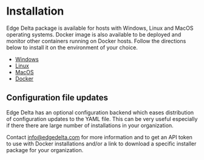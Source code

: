 # Installation

Edge Delta package is available for hosts with Windows, Linux and MacOS operating systems. Docker image is also available to be deployed and monitor other containers running on Docker hosts. Follow the directions below to install it on the environment of your choice.

* [Windows](windows.md)
* [Linux](linux.md)
* [MacOS](macos.md)
* [Docker](docker.md)

## Configuration file updates

Edge Delta has an optional configuration backend which eases distribution of configuration updates to the YAML file. This can be very useful especially if there there are large number of installations in your organization.

Contact [info@edgedelta.com](mailto:info@edgedelta.com) for more information and to get an API token to use with Docker installations and/or a link to download a specific installer package for your organization.

